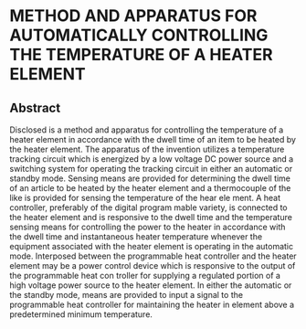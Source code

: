 # METHOD AND APPARATUS FOR AUTOMATICALLY CONTROLLING THE TEMPERATURE OF A HEATER ELEMENT

## Abstract
Disclosed is a method and apparatus for controlling the temperature of a heater element in accordance with the dwell time of an item to be heated by the heater element. The apparatus of the invention utilizes a temperature tracking circuit which is energized by a low voltage DC power source and a switching system for operating the tracking circuit in either an automatic or standby mode. Sensing means are provided for determining the dwell time of an article to be heated by the heater element and a thermocouple of the like is provided for sensing the temperature of the hear ele ment. A heat controller, preferably of the digital program mable variety, is connected to the heater element and is responsive to the dwell time and the temperature sensing means for controlling the power to the heater in accordance with the dwell time and instantaneous heater temperature whenever the equipment associated with the heater element is operating in the automatic mode. Interposed between the programmable heat controller and the heater element may be a power control device which is responsive to the output of the programmable heat con troller for supplying a regulated portion of a high voltage power source to the heater element. In either the automatic or the standby mode, means are provided to input a signal to the programmable heat controller for maintaining the heater in element above a predetermined minimum temperature.